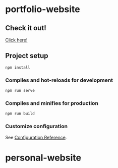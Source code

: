 # portfolio-website

<h2>Check it out!</h2>
<a href="https://adamclarke.netlify.app//">Click here!</a>

## Project setup
```
npm install
```

### Compiles and hot-reloads for development
```
npm run serve
```

### Compiles and minifies for production
```
npm run build
```

### Customize configuration
See [Configuration Reference](https://cli.vuejs.org/config/).
# personal-website
